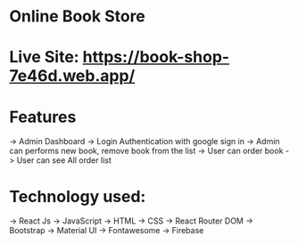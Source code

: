 # Online Book Store

# Live Site: https://book-shop-7e46d.web.app/

# Features 

 -> Admin Dashboard 
 -> Login Authentication with google sign in
 -> Admin can performs new book, remove book from the list 
 -> User can order book
 -> User can see All order list 

# Technology used: 
  
  -> React Js
  -> JavaScript
  -> HTML
  -> CSS 
  -> React Router DOM
  -> Bootstrap 
  -> Material UI
  -> Fontawesome
  -> Firebase
